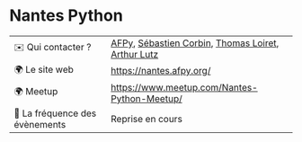 #  Nantes Python

|                                |     |
| ------------------------------ | --- |
| ✉️ Qui contacter ?              | [AFPy](https://twitter.com/asso_python_fr), [Sébastien Corbin](https://twitter.com/SebCorbin), [Thomas Loiret](https://twitter.com/b0uh), [Arthur Lutz](https://twitter.com/arthurlutz)    | 
| 🌍 Le site web                 | https://nantes.afpy.org/ |
| 🌍 Meetup                      | https://www.meetup.com/Nantes-Python-Meetup/    |
| 📆 La fréquence des évènements | Reprise en cours    |
